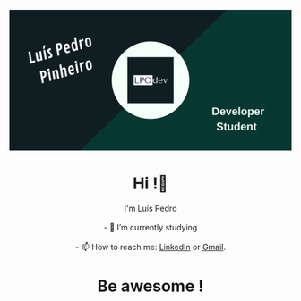 [![image](./banner.png)](https://github.com/LPOdev)
<h1 align="center">Hi !👋</h1>

<p align="center">
I'm Luís Pedro <br><br>
- 🔭 I’m currently studying<br><br>
- 📫 How to reach me: <a href="https://www.linkedin.com/in/lpodev/">LinkedIn</a> or <a href="mailto:lpodevco@gmail.com">Gmail</a>.
</p>

<h1 align="center"> Be awesome ! </h1>
